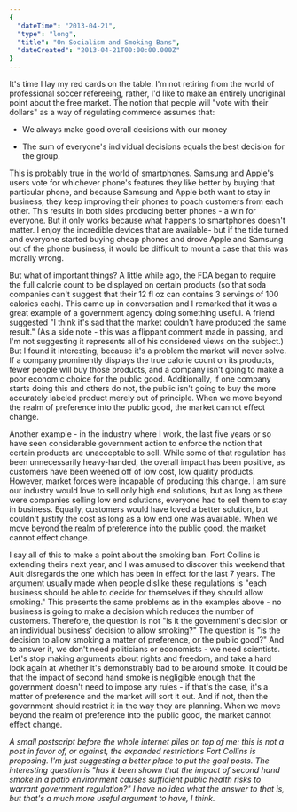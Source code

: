 ```yaml
---
{
  "dateTime": "2013-04-21",
  "type": "long",
  "title": "On Socialism and Smoking Bans",
  "dateCreated": "2013-04-21T00:00:00.000Z"
}
---
```

It's time I lay my red cards on the table. I'm not retiring from the world of professional soccer refereeing, rather, I'd like to make an entirely unoriginal point about the free market. The notion that people will "vote with their dollars" as a way of regulating commerce assumes that:

* We always make good overall decisions with our money

* The sum of everyone's individual decisions equals the best decision for the group.

This is probably true in the world of smartphones. Samsung and Apple's users vote for whichever phone's features they like better by buying that particular phone, and because Samsung and Apple both want to stay in business, they keep improving their phones to poach customers from each other. This results in both sides producing better phones - a win for everyone. But it only works because what happens to smartphones doesn't matter. I enjoy the incredible devices that are available- but if the tide turned and everyone started buying cheap phones and drove Apple and Samsung out of the phone business, it would be difficult to mount a case that this was morally wrong.

But what of important things? A little while ago, the FDA began to require the full calorie count to be displayed on certain products (so that soda companies can't suggest that their 12 fl oz can contains 3 servings of 100 calories each). This came up in conversation and I remarked that it was a great example of a government agency doing something useful. A friend suggested "I think it's sad that the market couldn't have produced the same result." (As a side note - this was a flippant comment made in passing, and I'm not suggesting it represents all of his considered views on the subject.) But I found it interesting, because it's a problem the market will never solve. If a company prominently displays the true calorie count on its products, fewer people will buy those products, and a company isn't going to make a poor economic choice for the public good. Additionally, if one company starts doing this and others do not, the public isn't going to buy the more accurately labeled product merely out of principle. When we move beyond the realm of preference into the public good, the market cannot effect change.

Another example - in the industry where I work, the last five years or so have seen considerable government action to enforce the notion that certain products are unacceptable to sell. While some of that regulation has been unnecessarily heavy-handed, the overall impact has been positive, as customers have been weened off of low cost, low quality products. However, market forces were incapable of producing this change. I am sure our industry would love to sell only high end solutions, but as long as there were companies selling low end solutions, everyone had to sell them to stay in business. Equally, customers would have loved a better solution, but couldn't justify the cost as long as a low end one was available. When we move beyond the realm of preference into the public good, the market cannot effect change.

I say all of this to make a point about the smoking ban. Fort Collins is extending theirs next year,  and I was amused to discover this weekend that Ault disregards the one which has been in effect for the last 7 years. The argument usually made when people dislike these regulations is "each business should be able to decide for themselves if they should allow smoking." This presents the same problems as in the examples above - no business is going to make a decision which reduces the number of customers. Therefore, the question is not "is it the government's decision or an individual business' decision to allow smoking?" The question is "is the decision to allow smoking a matter of preference, or the public good?" And to answer it, we don't need politicians or economists - we need scientists. Let's stop making arguments about rights and freedom, and take a hard look again at whether it's demonstrably bad to be around smoke. It could be that the impact of second hand smoke is negligible enough that the government doesn't need to impose any rules - if that's the case, it's a matter of preference and the market will sort it out. And if not, then the government should restrict it in the way they are planning. When we move beyond the realm of preference into the public good, the market cannot effect change.

_A small postscript before the whole internet piles on top of me: this is not a post in favor of, or against, the expanded restrictions Fort Collins is proposing. I'm just suggesting a better place to put the goal posts. The interesting question is "has it been shown that the impact of second hand smoke in a patio environment causes sufficient public health risks to warrant government regulation?" I have no idea what the answer to that is, but that's a much more useful argument to have, I think._